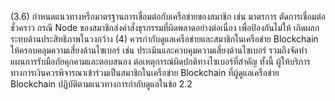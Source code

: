 (3.6) กำหนดแนวทางหรือมาตรฐานการเชื่อมต่อกับเครือข่ายของสมาชิก เช่น มาตรการ
ตัดการเชื่อมต่อชั่วคราว กรณี Node ของสมาชิกส่งคำสั่งธุรกรรมที่ผิดพลาดอย่างต่อเนื่อง เพื่อป้องกันไม่ให้
เกิดผลกระทบด้านประสิทธิภาพในวงกว้าง
(4) ควรกำกับดูแลเครือข่ายและสมาชิกในเครือข่าย Blockchain ให้ครอบคลุมความเสี่ยงด้านไซเบอร์
เช่น ประเมินและควบคุมความเสี่ยงด้านไซเบอร์ รวมถึงจัดทำแผนการรับมือภัยคุกคามและตอบสนอง
ต่อเหตุการณ์ผิดปกติทางไซเบอร์ที่สำคัญ
ทั้งนี้ ผู้ให้บริการทางการเงินควรพิจารณาเข้าร่วมเป็นสมาชิกในเครือข่าย Blockchain ที่ผู้ดูแลเครือข่าย
Blockchain ปฏิบัติตามแนวทางการกำกับดูแลในข้อ 2.2
